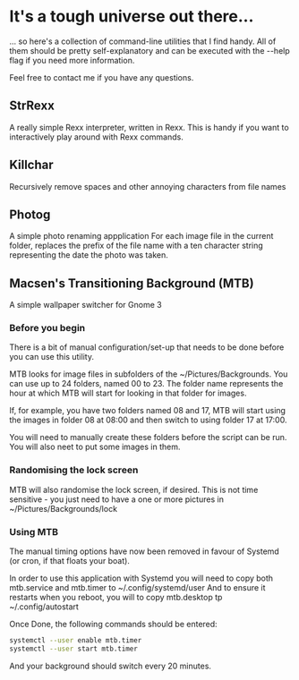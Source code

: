 # It's a tough universe out there... #
... so here's a collection of command-line utilities that I find handy. All of them should be pretty self-explanatory and can be executed with the --help flag if you need more information.

Feel free to contact me if you have any questions.

## StrRexx ##
A really simple Rexx interpreter, written in Rexx. This is handy if you want to interactively play around with Rexx commands.

## Killchar ##
Recursively remove spaces and other annoying characters from file names

## Photog ##
A simple photo renaming appplication
For each image file in the current folder, replaces the prefix of the file name with a ten character string representing the date the photo was taken.

## Macsen's Transitioning Background (MTB) ##
A simple wallpaper switcher for Gnome 3

### Before you begin ###
There is a bit of manual configuration/set-up that needs to be done before you can use this utility.

MTB looks for image files in subfolders of the ~/Pictures/Backgrounds. You can use up to 24 folders, named 00 to 23. The folder name represents the hour at which MTB will start for looking in that folder for images.

If, for example, you have two folders named 08 and 17, MTB will start using the images in folder 08 at 08:00 and then switch to using folder 17 at 17:00.

You will need to manually create these folders before the script can be run. You will also neet to put some images in them.

### Randomising the lock screen ###
MTB will also randomise the lock screen, if desired. This is not time sensitive - you just need to have a one or more pictures in ~/Pictures/Backgrounds/lock

### Using MTB ###
The manual timing options have now been removed in favour of Systemd (or cron, if that floats your boat). 

In order to use this application with Systemd you will need to copy both mtb.service and mtb.timer to ~/.config/systemd/user
And to ensure it restarts when you reboot, you will to copy mtb.desktop tp ~/.config/autostart

Once Done, the following commands should be entered:
```bash
systemctl --user enable mtb.timer
systemctl --user start mtb.timer
```

And your background should switch every 20 minutes.
